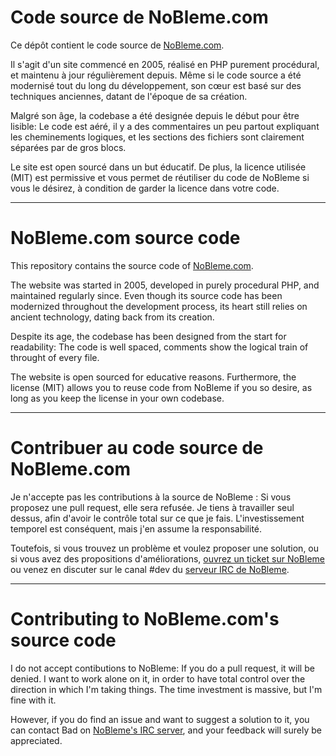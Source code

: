 Code source de NoBleme.com
====================

Ce dépôt contient le code source de [NoBleme.com](http://nobleme.com).

Il s'agit d'un site commencé en 2005, réalisé en PHP purement procédural, et maintenu à jour régulièrement depuis. Même si le code source a été modernisé tout du long du développement, son cœur est basé sur des techniques anciennes, datant de l'époque de sa création.

Malgré son âge, la codebase a été designée depuis le début pour être lisible: Le code est aéré, il y a des commentaires un peu partout expliquant les cheminements logiques, et les sections des fichiers sont clairement séparées par de gros blocs.

Le site est open sourcé dans un but éducatif. De plus, la licence utilisée (MIT) est permissive et vous permet de réutiliser du code de NoBleme si vous le désirez, à condition de garder la licence dans votre code.

- - -

NoBleme.com source code
====================

This repository contains the source code of [NoBleme.com](http://nobleme.com).

The website was started in 2005, developed in purely procedural PHP, and maintained regularly since. Even though its source code has been modernized throughout the development process, its heart still relies on ancient technology, dating back from its creation.

Despite its age, the codebase has been designed from the start for readability: The code is well spaced, comments show the logical train of throught of every file.

The website is open sourced for educative reasons. Furthermore, the license (MIT) allows you to reuse code from NoBleme if you so desire, as long as you keep the license in your own codebase.

- - -

Contribuer au code source de NoBleme.com
====================

Je n'accepte pas les contributions à la source de NoBleme : Si vous proposez une pull request, elle sera refusée. Je tiens à travailler seul dessus, afin d'avoir le contrôle total sur ce que je fais. L'investissement temporel est conséquent, mais j'en assume la responsabilité.

Toutefois, si vous trouvez un problème et voulez proposer une solution, ou si vous avez des propositions d'améliorations, [ouvrez un ticket sur NoBleme](http://nobleme.com/pages/todo/add) ou venez en discuter sur le canal #dev du [serveur IRC de NoBleme](http://nobleme.com/pages/irc/index).

- - -

Contributing to NoBleme.com's source code
====================

I do not accept contibutions to NoBleme: If you do a pull request, it will be denied. I want to work alone on it, in order to have total control over the direction in which I'm taking things. The time investment is massive, but I'm fine with it.

However, if you do find an issue and want to suggest a solution to it, you can contact Bad on [NoBleme's IRC server](http://nobleme.com/pages/irc/index), and your feedback will surely be appreciated.